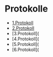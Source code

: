 # Protokolle

* [1.Protokoll](protokoll_2019-09-30_snagem17.md)
* [2.Protokoll](protokoll_2019-10-14_snagem17.md)
* [3.Protokoll](
* [4.Protokoll](
* [5.Protokoll](
* [6.Protokoll](
